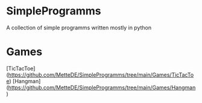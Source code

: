 # SimpleProgramms
A collection of simple programms written mostly in python


# Games 

[TicTacToe] (https://github.com/MetteDE/SimpleProgramms/tree/main/Games/TicTacToe)
[Hangman] (https://github.com/MetteDE/SimpleProgramms/tree/main/Games/Hangman) 
